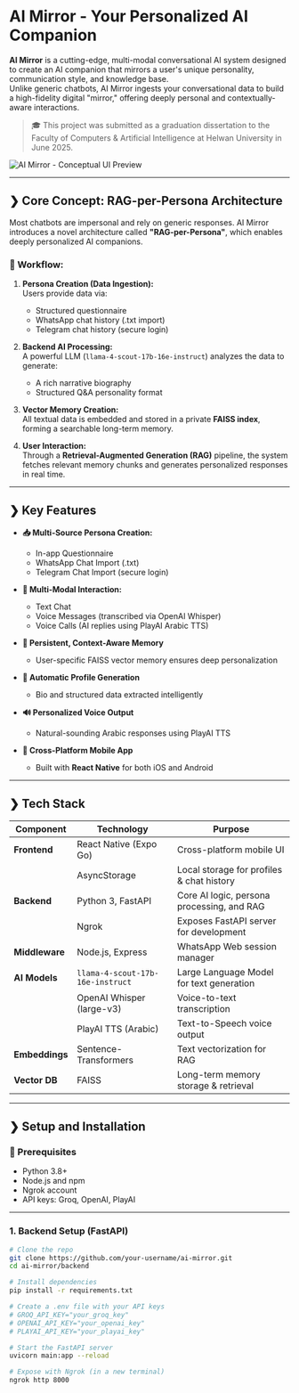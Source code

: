 # AI Mirror - Your Personalized AI Companion

**AI Mirror** is a cutting-edge, multi-modal conversational AI system designed to create an AI companion that mirrors a user's unique personality, communication style, and knowledge base.  
Unlike generic chatbots, AI Mirror ingests your conversational data to build a high-fidelity digital "mirror," offering deeply personal and contextually-aware interactions.

> 🎓 This project was submitted as a graduation dissertation to the Faculty of Computers & Artificial Intelligence at Helwan University in June 2025.

![AI Mirror - Conceptual UI Preview](#) <!-- Replace with image URL -->

---

## ❯ Core Concept: RAG-per-Persona Architecture

Most chatbots are impersonal and rely on generic responses. AI Mirror introduces a novel architecture called **"RAG-per-Persona"**, which enables deeply personalized AI companions.

### 🔄 Workflow:

1. **Persona Creation (Data Ingestion):**  
   Users provide data via:
   - Structured questionnaire
   - WhatsApp chat history (.txt import)
   - Telegram chat history (secure login)

2. **Backend AI Processing:**  
   A powerful LLM (`llama-4-scout-17b-16e-instruct`) analyzes the data to generate:
   - A rich narrative biography
   - Structured Q&A personality format

3. **Vector Memory Creation:**  
   All textual data is embedded and stored in a private **FAISS index**, forming a searchable long-term memory.

4. **User Interaction:**  
   Through a **Retrieval-Augmented Generation (RAG)** pipeline, the system fetches relevant memory chunks and generates personalized responses in real time.

---

## ❯ Key Features

- **📥 Multi-Source Persona Creation:**
  - In-app Questionnaire
  - WhatsApp Chat Import (.txt)
  - Telegram Chat Import (secure login)

- **💬 Multi-Modal Interaction:**
  - Text Chat
  - Voice Messages (transcribed via OpenAI Whisper)
  - Voice Calls (AI replies using PlayAI Arabic TTS)

- **🧠 Persistent, Context-Aware Memory**
  - User-specific FAISS vector memory ensures deep personalization

- **📝 Automatic Profile Generation**
  - Bio and structured data extracted intelligently

- **🔊 Personalized Voice Output**
  - Natural-sounding Arabic responses using PlayAI TTS

- **📱 Cross-Platform Mobile App**
  - Built with **React Native** for both iOS and Android

---

## ❯ Tech Stack

| Component        | Technology                    | Purpose                                         |
|------------------|-------------------------------|-------------------------------------------------|
| **Frontend**     | React Native (Expo Go)        | Cross-platform mobile UI                        |
|                  | AsyncStorage                  | Local storage for profiles & chat history       |
| **Backend**      | Python 3, FastAPI             | Core AI logic, persona processing, and RAG      |
|                  | Ngrok                         | Exposes FastAPI server for development          |
| **Middleware**   | Node.js, Express              | WhatsApp Web session manager                    |
| **AI Models**    | `llama-4-scout-17b-16e-instruct` | Large Language Model for text generation    |
|                  | OpenAI Whisper (large-v3)     | Voice-to-text transcription                     |
|                  | PlayAI TTS (Arabic)           | Text-to-Speech voice output                     |
| **Embeddings**   | Sentence-Transformers         | Text vectorization for RAG                      |
| **Vector DB**    | FAISS                         | Long-term memory storage & retrieval            |

---

## ❯ Setup and Installation

### 🔧 Prerequisites

- Python 3.8+
- Node.js and npm
- Ngrok account
- API keys: Groq, OpenAI, PlayAI

---

### 1. Backend Setup (FastAPI)

```bash
# Clone the repo
git clone https://github.com/your-username/ai-mirror.git
cd ai-mirror/backend

# Install dependencies
pip install -r requirements.txt

# Create a .env file with your API keys
# GROQ_API_KEY="your_groq_key"
# OPENAI_API_KEY="your_openai_key"
# PLAYAI_API_KEY="your_playai_key"

# Start the FastAPI server
uvicorn main:app --reload

# Expose with Ngrok (in a new terminal)
ngrok http 8000
